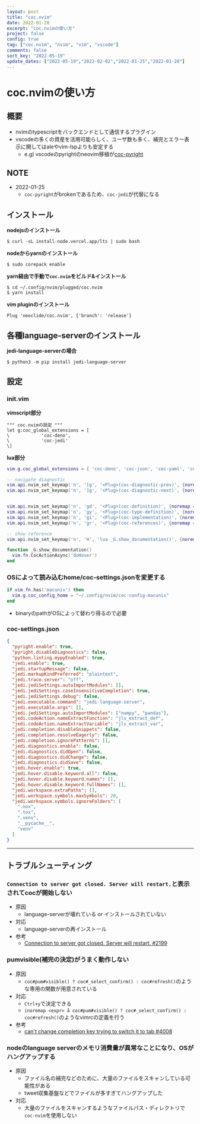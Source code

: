 ```yaml
---
layout: post
title: "coc.nvim"
date: 2022-01-20
excerpt: "coc.nvimの使い方"
project: false
config: true
tag: ["coc.nvim", "nvim", "vim", "vscode"]
comments: false
sort_key: "2022-05-19"
update_dates: ["2022-05-19","2022-02-02","2022-01-25","2022-01-20"]
---
```


# coc.nvimの使い方

## 概要
 - nvimのtypescriptをバックエンドとして通信するプラグイン
 - vscodeの多くの資産を活用可能らしく、ユーザ数も多く、補完とエラー表示に関してはaleやvim-lspよりも安定する
   - e.g) vscodeのpyrightのneovim移植が[coc-pyright](https://github.com/fannheyward/coc-pyright)

## NOTE
 - 2022-01-25
   - `coc-pyright`がbrokenであるため、`coc-jedi`が代替になる

## インストール

**nodejsのインストール**  
```console
$ curl -sL install-node.vercel.app/lts | sudo bash
```

**nodeからyarnのインストール**
```console
$ sudo corepack enable
```

**yarn経由で手動で`coc.nvim`をビルド&インストール**
```console
$ cd ~/.config/nvim/plugged/coc.nvim
$ yarn install
```

**vim pluginのインストール**  
```vimscript
Plug 'neoclide/coc.nvim', {'branch': 'release'}
```

## 各種language-serverのインストール

**jedi-language-serverの場合**  
```console
$ python3 -m pip install jedi-language-server
```

## 設定

### init.vim

**vimscript部分**  
```vimscript
""" coc.nvimの設定 """
let g:coc_global_extensions = [
\            'coc-deno',
\            'coc-jedi'
\]
```

**lua部分**  
```lua
vim.g.coc_global_extensions = { 'coc-deno', 'coc-json', 'coc-yaml', 'coc-jedi' }

-- navigate diagnostic
vim.api.nvim_set_keymap('n', '[g', '<Plug>(coc-diagnostic-prev)', {noremap = false, silent = true})
vim.api.nvim_set_keymap('n', ']g', '<Plug>(coc-diagnostic-next)', {noremap = false, silent = true})


vim.api.nvim_set_keymap('n', 'gd', '<Plug>(coc-definition)', {noremap = false, silent = true})
vim.api.nvim_set_keymap('n', 'gy', '<Plug>(coc-type-definition)', {noremap = false, silent = true})
vim.api.nvim_set_keymap('n', 'gi', '<Plug>(coc-implementation)', {noremap = false, silent = true})
vim.api.nvim_set_keymap('n', 'gr', '<Plug>(coc-references)', {noremap = false, silent = true})

-- show reference
vim.api.nvim_set_keymap('n', 'H', 'lua _G.show_documentation()', {noremap = false, silent = true})

function _G.show_documentation()
  vim.fn.CocActionAsync('doHover')
end
```

### OSによって読み込むhome/coc-settings.jsonを変更する

```lua
if vim.fn.has('macunix') then
  vim.g.coc_config_home = "~/.config/nvim/coc-config-macunix"
end
```
 - binaryのpathがOSによって替わり得るので必要

### coc-settings.json

```json
{
  "pyright.enable": true,
  "pyright.disableDiagnostics": false,
  "python.linting.mypyEnabled": true,
  "jedi.enable": true,
  "jedi.startupMessage": false,
  "jedi.markupKindPreferred": "plaintext",
  "jedi.trace.server": "off",
  "jedi.jediSettings.autoImportModules": [],
  "jedi.jediSettings.caseInsensitiveCompletion": true,
  "jedi.jediSettings.debug": false,
  "jedi.executable.command": "jedi-language-server",
  "jedi.executable.args": [],
  "jedi.jediSettings.autoImportModules": ["numpy", "pandas"],
  "jedi.codeAction.nameExtractFunction": "jls_extract_def",
  "jedi.codeAction.nameExtractVariable": "jls_extract_var",
  "jedi.completion.disableSnippets": false,
  "jedi.completion.resolveEagerly": false,
  "jedi.completion.ignorePatterns": [],
  "jedi.diagnostics.enable": false,
  "jedi.diagnostics.didOpen": false,
  "jedi.diagnostics.didChange": false,
  "jedi.diagnostics.didSave": false,
  "jedi.hover.enable": true,
  "jedi.hover.disable.keyword.all": false,
  "jedi.hover.disable.keyword.names": [],
  "jedi.hover.disable.keyword.fullNames": [],
  "jedi.workspace.extraPaths": [],
  "jedi.workspace.symbols.maxSymbols": 20,
  "jedi.workspace.symbols.ignoreFolders": [
    ".nox",
    ".tox",
    ".venv",
    "__pycache__",
    "venv"
  ]
}
```

---

## トラブルシューティング

### `Connection to server got closed. Server will restart.`と表示されてcocが開始しない
 - 原因
   - language-serverが壊れている or インストールされていない
 - 対応
   - language-serverの再インストール
 - 参考
   - [Connection to server got closed. Server will restart. #2199](https://github.com/neoclide/coc.nvim/issues/2199)

### pumvisible(補完の決定)がうまく動作しない
 - 原因
   - `coc#pum#visible() ? coc#_select_confirm() : coc#refresh()`のような専用の関数が用意されている
 - 対応
   - `Ctrl+y`で決定できる
   - `inoremap <expr> å coc#pum#visible() ? coc#_select_confirm() : coc#refresh()`のようなvimrcの定義を行う
 - 参考
   - [can't change completion key trying to switch it to tab #4008](https://github.com/neoclide/coc.nvim/issues/4008)

### nodeのlanguage serverのメモリ消費量が異常なことになり、OSがハングアップする
 - 原因
   - ファイル名の補完などのために、大量のファイルをスキャンしている可能性がある
   - tweet収集基盤などでファイルが多すぎてハングアップした
 - 対応
   - 大量のファイルをスキャンするようなファイルパス・ディレクトリで`coc-nvim`を使用しない
